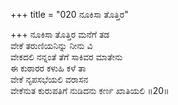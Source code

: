+++
title = "020 ನೂಕಿಸಾ ತೊತ್ತಿರ"

+++
ನೂಕಿಸಾ ತೊತ್ತಿರ ಮನೆಗೆ ತಡ  
ವೇಕೆ ತರುಣಿಯನಿನ್ನು ನೀನು ವಿ  
ವೇಕದಲಿ ನನ್ನಂತೆ ತೆಗೆ ಸಾಕಿವರ ಮಾತೇನು   
ಈ ಕುಠಾರರ ಕಳುಹಿ ಕಳೆ ತಾ  
ವೇಕೆ ನೃಪಸಭೆಯಲಿ ವರಾಸನ  
ವೇಕೆನುತ ಕುರುಪತಿಗೆ ನುಡಿದನು ಕರ್ಣ ಖಾತಿಯಲಿ     ॥20॥